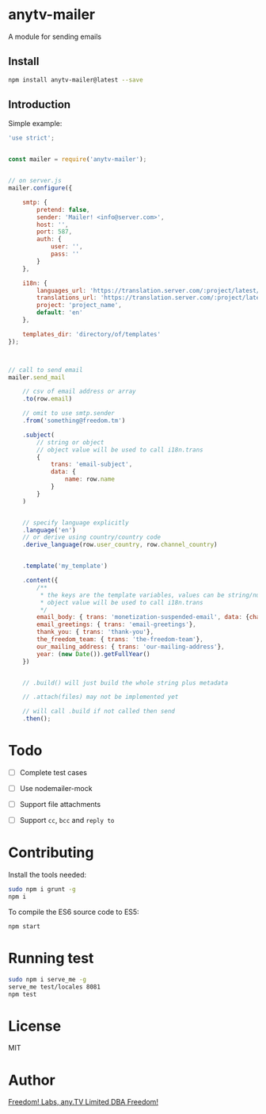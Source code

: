 # anytv-mailer

A module for sending emails


## Install

```sh
npm install anytv-mailer@latest --save
```

## Introduction

Simple example:
```js
'use strict';


const mailer = require('anytv-mailer');


// on server.js
mailer.configure({

    smtp: {
        pretend: false,
        sender: 'Mailer! <info@server.com>',
        host: '',
        port: 587,
        auth: {
            user: '',
            pass: ''
        }
    },

    i18n: {
        languages_url: 'https://translation.server.com/:project/latest/languages.json',
        translations_url: 'https://translation.server.com/:project/latest/:lang.json',
        project: 'project_name',
        default: 'en'
    },

    templates_dir: 'directory/of/templates'
});



// call to send email
mailer.send_mail

    // csv of email address or array
    .to(row.email)

    // omit to use smtp.sender
    .from('something@freedom.tm')

    .subject(
        // string or object
        // object value will be used to call i18n.trans
        {
            trans: 'email-subject',
            data: {
                name: row.name
            }
        }
    )


    // specify language explicitly
    .language('en')
    // or derive using country/country code
    .derive_language(row.user_country, row.channel_country)


    .template('my_template')

    .content({
        /**
         * the keys are the template variables, values can be string/number/object
         * object value will be used to call i18n.trans
         */
        email_body: { trans: 'monetization-suspended-email', data: {channel_name: row.channel_name}},
        email_greetings: { trans: 'email-greetings'},
        thank_you: { trans: 'thank-you'},
        the_freedom_team: { trans: 'the-freedom-team'},
        our_mailing_address: { trans: 'our-mailing-address'},
        year: (new Date()).getFullYear()
    })


    // .build() will just build the whole string plus metadata

    // .attach(files) may not be implemented yet

    // will call .build if not called then send
    .then();

```


# Todo
- [ ] Complete test cases
- [ ] Use nodemailer-mock
- [ ] Support file attachments
- [ ] Support `cc`, `bcc` and `reply to`


# Contributing

Install the tools needed:
```sh
sudo npm i grunt -g
npm i
```

To compile the ES6 source code to ES5:
```sh
npm start
```

# Running test

```sh
sudo npm i serve_me -g
serve_me test/locales 8081
npm test
```

# License

MIT


# Author
[Freedom! Labs, any.TV Limited DBA Freedom!](https://www.freedom.tm)
